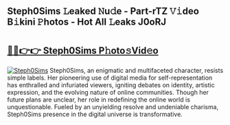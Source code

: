 ## Steph0Sims 𝙻eaked 𝙽u𝚍e - Part-rTZ 𝚅𝚒deo B𝚒kini 𝙿hotos - Hot All 𝙻eaks J0oRJ

# <h2><a href="http://ld174vb.urlbe.top/?page=Steph0Sims">🔗🔗👉👉 Steph0Sims P𝚑oto𝚜Vid𝚎o</a></h2>

[![Steph0Sims](https://i.imgur.com/eBuTRDB.gif)](http://ld174vb.urlbe.top/?page=Steph0Sims)
Steph0Sims, an enigmatic and multifaceted character, resists simple labels. Her pioneering use of digital media for self-representation has enthralled and infuriated viewers, igniting debates on identity, artistic expression, and the evolving nature of online communities. Though her future plans are unclear, her role in redefining the online world is unquestionable. Fueled by an unyielding resolve and undeniable charisma, Steph0Sims presence in the digital universe is transformative.
